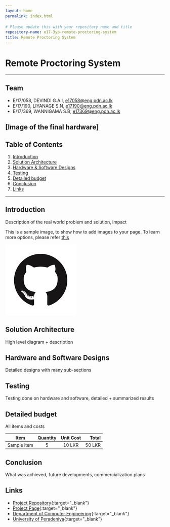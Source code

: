 ```yaml
---
layout: home
permalink: index.html

# Please update this with your repository name and title
repository-name: e17-3yp-remote-proctoring-system
title: Remote Proctoring System
---
```


[comment]: # "This is the standard layout for the project, but you can clean this and use your own template"

# Remote Proctoring System

---

## Team
-  E/17/058, DEVINDI G.A.I, [e17058@eng.pdn.ac.lk](mailto:name@email.com)
-  E/17/190, LIYANAGE S.N, [e17190@eng.pdn.ac.lk](mailto:name@email.com)
-  E/17/369, WANNIGAMA S.B, [e17369@eng.pdn.ac.lk](mailto:name@email.com)

## [Image of the final hardware]

## Table of Contents
1. [Introduction](#introduction)
2. [Solution Architecture](#solution-architecture )
3. [Hardware & Software Designs](#hardware-and-software-designs)
4. [Testing](#testing)
5. [Detailed budget](#detailed-budget)
6. [Conclusion](#conclusion)
7. [Links](#links)

---

## Introduction

Description of the real world problem and solution, impact

This is a sample image, to show how to add images to your page. To learn more options, please refer [this](https://projects.ce.pdn.ac.lk/docs/faq/how-to-add-an-image/)

![Sample Image](./images/sample.png)


## Solution Architecture

High level diagram + description

## Hardware and Software Designs

Detailed designs with many sub-sections

## Testing

Testing done on hardware and software, detailed + summarized results

## Detailed budget

All items and costs

| Item          | Quantity  | Unit Cost  | Total  |
| ------------- |:---------:|:----------:|-------:|
| Sample item   | 5         | 10 LKR     | 50 LKR |

## Conclusion

What was achieved, future developments, commercialization plans

## Links

- [Project Repository](https://github.com/cepdnaclk/e17-3yp-remote-proctoring-system){:target="_blank"}
- [Project Page](https://cepdnaclk.github.io/e17-3yp-remote-proctoring-system){:target="_blank"}
- [Department of Computer Engineering](http://www.ce.pdn.ac.lk/){:target="_blank"}
- [University of Peradeniya](https://eng.pdn.ac.lk/){:target="_blank"}


[//]: # (Please refer this to learn more about Markdown syntax)
[//]: # (https://github.com/adam-p/markdown-here/wiki/Markdown-Cheatsheet)
